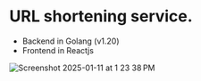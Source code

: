 # URL shortening service.

- Backend in Golang (v1.20)
- Frontend in Reactjs

  
![Screenshot 2025-01-11 at 1 23 38 PM](https://github.com/user-attachments/assets/a2fa43c9-1db3-48f5-bd41-772a4748b8a7)
